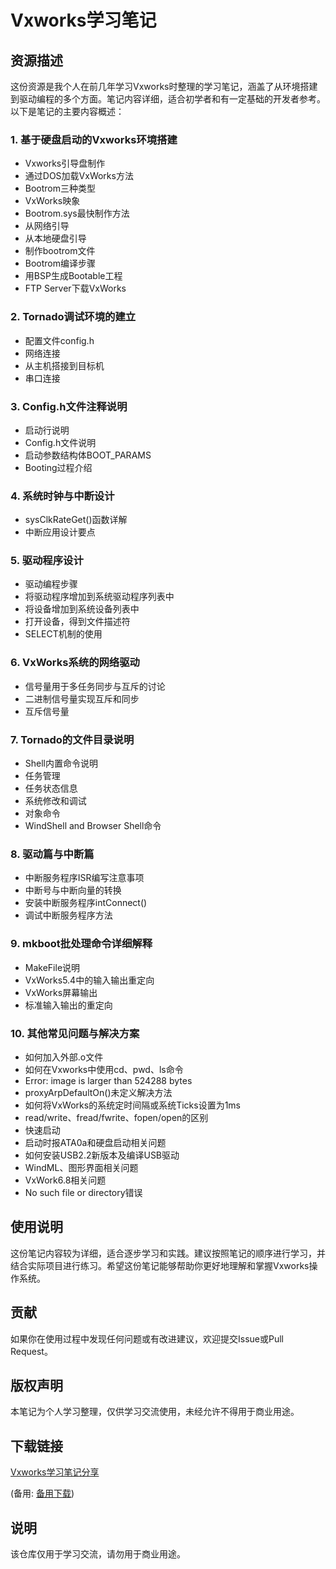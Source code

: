 # Vxworks学习笔记

## 资源描述

这份资源是我个人在前几年学习Vxworks时整理的学习笔记，涵盖了从环境搭建到驱动编程的多个方面。笔记内容详细，适合初学者和有一定基础的开发者参考。以下是笔记的主要内容概述：

### 1. 基于硬盘启动的Vxworks环境搭建
- Vxworks引导盘制作
- 通过DOS加载VxWorks方法
- Bootrom三种类型
- VxWorks映象
- Bootrom.sys最快制作方法
- 从网络引导
- 从本地硬盘引导
- 制作bootrom文件
- Bootrom编译步骤
- 用BSP生成Bootable工程
- FTP Server下载VxWorks

### 2. Tornado调试环境的建立
- 配置文件config.h
- 网络连接
- 从主机搭接到目标机
- 串口连接

### 3. Config.h文件注释说明
- 启动行说明
- Config.h文件说明
- 启动参数结构体BOOT_PARAMS
- Booting过程介绍

### 4. 系统时钟与中断设计
- sysClkRateGet()函数详解
- 中断应用设计要点

### 5. 驱动程序设计
- 驱动编程步骤
- 将驱动程序增加到系统驱动程序列表中
- 将设备增加到系统设备列表中
- 打开设备，得到文件描述符
- SELECT机制的使用

### 6. VxWorks系统的网络驱动
- 信号量用于多任务同步与互斥的讨论
- 二进制信号量实现互斥和同步
- 互斥信号量

### 7. Tornado的文件目录说明
- Shell内置命令说明
- 任务管理
- 任务状态信息
- 系统修改和调试
- 对象命令
- WindShell and Browser Shell命令

### 8. 驱动篇与中断篇
- 中断服务程序ISR编写注意事项
- 中断号与中断向量的转换
- 安装中断服务程序intConnect()
- 调试中断服务程序方法

### 9. mkboot批处理命令详细解释
- MakeFile说明
- VxWorks5.4中的输入输出重定向
- VxWorks屏幕输出
- 标准输入输出的重定向

### 10. 其他常见问题与解决方案
- 如何加入外部.o文件
- 如何在Vxworks中使用cd、pwd、ls命令
- Error: image is larger than 524288 bytes
- proxyArpDefaultOn()未定义解决方法
- 如何将VxWorks的系统定时间隔或系统Ticks设置为1ms
- read/write、fread/fwrite、fopen/open的区别
- 快速启动
- 启动时报ATA0a和硬盘启动相关问题
- 如何安装USB2.2新版本及编译USB驱动
- WindML、图形界面相关问题
- VxWork6.8相关问题
- No such file or directory错误

## 使用说明

这份笔记内容较为详细，适合逐步学习和实践。建议按照笔记的顺序进行学习，并结合实际项目进行练习。希望这份笔记能够帮助你更好地理解和掌握Vxworks操作系统。

## 贡献

如果你在使用过程中发现任何问题或有改进建议，欢迎提交Issue或Pull Request。

## 版权声明

本笔记为个人学习整理，仅供学习交流使用，未经允许不得用于商业用途。

## 下载链接
[Vxworks学习笔记分享](https://pan.quark.cn/s/df49d8a36ba5) 

(备用: [备用下载](https://pan.baidu.com/s/1pNAIbXWgz8EbGbto5Hu9sg?pwd=1234))

## 说明

该仓库仅用于学习交流，请勿用于商业用途。
